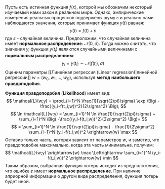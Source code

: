 Пусть есть истинная функция $f(x)$, которой мы обозначим некоторый изучаемый нами закон в реальном мире. Однако, эмпирические измерения реальных процессов подвержены шуму $\varepsilon$ и реально нами наблюдаются значения, которые принимает функция $y(t)$ равная:
$$
y(t)=f(t)+\varepsilon
$$
где $\varepsilon$ - случайная величина. Предположим, что случайная величина имеет **нормальное распределение**: $\mathcal{N}(0,\sigma)$. Тогда можно считать, что значения $y_i$ функции $y(t_i)$ являются случайными величинами с **нормальным распределением**:
$$
y_i=y(t_i) \sim \mathcal{N}(f(t_i),\sigma)
$$
Оценим параметры [[Линейная регрессия (Linear regression)|линейной регрессии]] $w=(w_0,w_1,...,w_D)$, используя **метод наибольшего правдоподобия**.

**Функция правдоподобия** (**Likelihood**) имеет вид:
$$
\mathcal{L}(w;y) = \prod_{i=1}^N \frac{1}{\sqrt{2\pi}\sigma} \exp \Big( -\frac{(y_i-f(t_i;w))^2}{2\sigma^2} \Big);
$$
$$
\ln \mathcal{L}(w;y) = \sum_{i=1}^N \ln \frac{1}{\sqrt{2\pi}\sigma} + \sum_{i=1}^N \Big( -\frac{(y_i-f(t_i;w))^2}{2\sigma^2} \Big)=
$$
$$
= \sum_{i=1}^N \ln \frac{1}{\sqrt{2\pi}\sigma} - \frac{1}{2\sigma^2} \sum_{i=1}^N (y_i-f(t_i;w))^2 \xrightarrow{w} \max
$$
Оставив только часть, которая зависит от параметров $w$, и заметив, что правдоподобие максимально, когда эта часть минимальна, получим:
$$
\mathcal{L}(w;y) \xrightarrow{w} \max \Leftrightarrow \sum_{i=1}^N (y_i-f(t_i;w))^2 \xrightarrow{w} \min
$$
Таким образом, выбранная функция потерь исходит из предположения, что ошибка $\varepsilon$ имеет **нормальное распределение**. При наличие априорной информации о другом виде распределения, функция потерь будет иной.